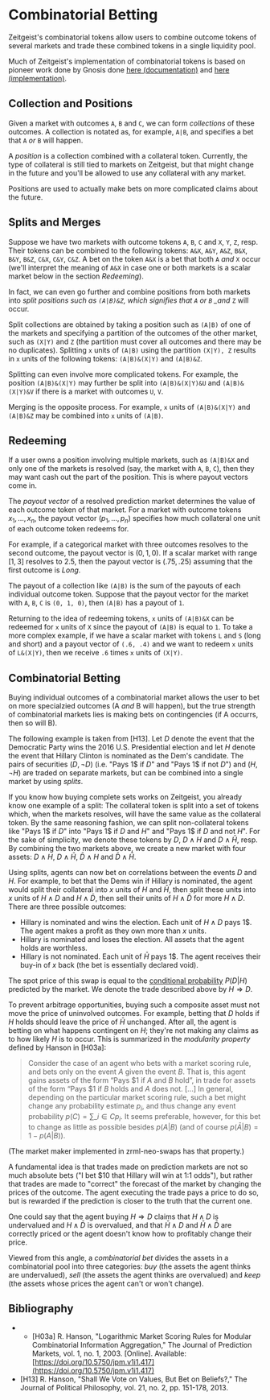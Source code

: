 # Combinatorial Betting

Zeitgeist's combinatorial tokens allow users to combine outcome tokens of
several markets and trade these combined tokens in a single liquidity pool.

Much of Zeitgeist's implementation of combinatorial tokens is based on pioneer
work done by Gnosis done
[here (documentation)](https://docs.gnosis.io/conditionaltokens/) and
[here (implementation)](https://github.com/gnosis/conditional-tokens-contracts).

## Collection and Positions

Given a market with outcomes `A`, `B` and `C`, we can form _collections_ of
these outcomes. A collection is notated as, for example, `A|B`, and specifies a
bet that `A` _or_ `B` will happen.

A _position_ is a collection combined with a collateral token. Currently, the
type of collateral is still tied to markets on Zeitgeist, but that might change
in the future and you'll be allowed to use any collateral with any market.

Positions are used to actually make bets on more complicated claims about the
future.

## Splits and Merges

Suppose we have two markets with outcome tokens `A`, `B`, `C` and `X`, `Y`, `Z`,
resp. Their tokens can be combined to the following tokens: `A&X`, `A&Y`, `A&Z`,
`B&X`, `B&Y`, `B&Z`, `C&X`, `C&Y`, `C&Z`. A bet on the token `A&X` is a bet that
both `A` _and_ `X` occur (we'll interpret the meaning of `A&X` in case one or
both markets is a scalar market below in the section _Redeeming_).

In fact, we can even go further and combine positions from both markets into
_split positions such as `(A|B)&Z`, which signifies that `A` or `B` \_and_ `Z`
will occur.

Split collections are obtained by taking a position such as `(A|B)` of one of
the markets and specifying a partition of the outcomes of the other market, such
as `(X|Y)` and `Z` (the partition must cover all outcomes and there may be no
duplicates). Splitting `x` units of `(A|B)` using the partition `(X|Y), Z`
results in `x` units of the following tokens: `(A|B)&(X|Y)` and `(A|B)&Z`.

Splitting can even involve more complicated tokens. For example, the position
`(A|B)&(X|Y)` may further be split into `(A|B)&(X|Y)&U` and `(A|B)&(X|Y)&V` if
there is a market with outcomes `U`, `V`.

Merging is the opposite process. For example, `x` units of `(A|B)&(X|Y)` and
`(A|B)&Z` may be combined into `x` units of `(A|B)`.

## Redeeming

If a user owns a position involving multiple markets, such as `(A|B)&X` and only
one of the markets is resolved (say, the market with `A`, `B`, `C`), then they
may want cash out the part of the position. This is where payout vectors come
in.

The _payout vector_ of a resolved prediction market determines the value of each
outcome token of that market. For a market with outcome tokens
$x_1, \ldots, x_n$, the payout vector $(p_1, \ldots, p_n)$ specifies how much
collateral one unit of each outcome token redeems for.

For example, if a categorical market with three outcomes resolves to the second
outcome, the payout vector is $(0, 1, 0)$. If a scalar market with range
$[1, 3]$ resolves to $2.5$, then the payout vector is $(.75, .25)$ assuming that
the first outcome is _Long_.

The payout of a collection like `(A|B)` is the sum of the payouts of each
individual outcome token. Suppose that the payout vector for the market with
`A`, `B`, `C` is `(0, 1, 0)`, then `(A|B)` has a payout of `1`.

Returning to the idea of redeeming tokens, `x` units of `(A|B)&X` can be
redeemed for `x` units of `X` since the payout of `(A|B)` is equal to `1`. To
take a more complex example, if we have a scalar market with tokens `L` and `S`
(long and short) and a payout vector of `(.6, .4)` and we want to redeem `x`
units of `L&(X|Y)`, then we receive `.6` times `x` units of `(X|Y)`.

## Combinatorial Betting

Buying individual outcomes of a combinatorial market allows the user to bet on
more specialzied outcomes (A _and_ B will happen), but the true strength of
combinatorial markets lies is making bets on contingencies (if A occurrs, then
so will B).

The following example is taken from [H13]. Let $D$ denote the event that the
Democratic Party wins the 2016 U.S. Presidential election and let $H$ denote the
event that Hillary Clinton is nominated as the Dem's candidate. The pairs of
securities $(D, \neg D)$ (i.e. "Pays 1\$ if $D$" and "Pays 1\$ if not $D$") and
$(H, \neg H)$ are traded on separate markets, but can be combined into a single
market by using _splits_.

If you know how buying complete sets works on Zeitgeist, you already know one
example of a split: The collateral token is split into a set of tokens which,
when the markets resolves, will have the same value as the collateral token. By
the same reasoning fashion, we can split non-collateral tokens like "Pays 1\$ if
$D$" into "Pays 1\$ if $D$ and $H$" and "Pays 1\$ if $D$ and not $H$". For the
sake of simplicity, we denote these tokens by $D$, $D \land H$ and
$D \land \bar H$, resp. By combining the two markets above, we create a new
market with four assets: $D \land H$, $D \land \bar H$, $\bar D \land H$ and
$\bar D \land \bar H$.

Using splits, agents can now bet on correlations between the events $D$ and $H$.
For example, to bet that the Dems win if Hillary is nominated, the agent would
split their collateral into $x$ units of $H$ and $\bar H$, then split these
units into $x$ units of $H \land D$ and $H \land \bar D$, then sell their units
of $H \land \bar D$ for more $H \land D$. There are three possible outcomes:

- Hillary is nominated and wins the election. Each unit of $H \land D$ pays 1\$.
  The agent makes a profit as they own more than $x$ units.
- Hillary is nominated and loses the election. All assets that the agent holds
  are worthless.
- Hillary is not nominated. Each unit of $\bar H$ pays 1\$. The agent receives
  their buy-in of $x$ back (the bet is essentially declared void).

The spot price of this swap is equal to the
[conditional probability](https://en.wikipedia.org/wiki/Conditional_probability)
$P(D|H)$ predicted by the market. We denote the trade described above by
$H \Rightarrow D$.

To prevent arbitrage opportunities, buying such a composite asset must not move
the price of uninvolved outcomes. For example, betting that $D$ holds if $H$
holds should leave the price of $\bar H$ unchanged. After all, the agent is
betting on what happens contingent on $H$; they're not making any claims as to
how likely $H$ is to occur. This is summarized in the _modularity property_
defined by Hanson in [H03a]:

> Consider the case of an agent who bets with a market scoring rule, and bets
> only on the event $A$ given the event $B$. That is, this agent gains assets of
> the form “Pays \$1 if $A$ and $B$ hold”, in trade for assets of the form “Pays
> \$1 if $B$ holds and $A$ does not. [...] In general, depending on the
> particular market scoring rule, such a bet might change any probability
> estimate $p_i$, and thus change any event probability
> $p(C) = \sum\_{i \in C} p_i$. It seems preferable, however, for this bet to
> change as little as possible besides $p(A|B)$ (and of course
> $p(\bar A|B) = 1 − p(A|B)$).

(The market maker implemented in zrml-neo-swaps has that property.)

A fundamental idea is that trades made on prediction markets are not so much
absolute bets ("I bet $10 that Hillary will win at 1:1 odds"), but rather that
trades are made to "correct" the forecast of the market by changing the prices
of the outcome. The agent executing the trade pays a price to do so, but is
rewarded if the prediction is closer to the truth that the current one.

One could say that the agent buying $H \Rightarrow D$ claims that $H \land D$ is
undervalued and $H \land \bar D$ is overvalued, and that $\bar H \land D$ and
$\bar H \land \bar D$ are correctly priced or the agent doesn't know how to
profitably change their price.

Viewed from this angle, a _combinatorial bet_ divides the assets in a
combinatorial pool into three categories: _buy_ (the assets the agent thinks are
undervalued), _sell_ (the assets the agent thinks are overvalued) and _keep_
(the assets whose prices the agent can't or won't change).

## Bibliography

- - [H03a] R. Hanson, "Logarithmic Market Scoring Rules for Modular
    Combinatorial Information Aggregation," The Journal of Prediction Markets,
    vol. 1, no. 1, 2003. [Online]. Available:
    [https://doi.org/10.5750/jpm.v1i1.417](https://doi.org/10.5750/jpm.v1i1.417)
- [H13] R. Hanson, "Shall We Vote on Values, But Bet on Beliefs?," The Journal
  of Political Philosophy, vol. 21, no. 2, pp. 151-178, 2013.
